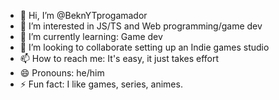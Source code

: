 - 👋 Hi, I’m @BeknYTprogamador
- 👀 I’m interested in JS/TS and Web programming/game dev
- 🌱 I’m currently learning: Game dev 
- 💞️ I’m looking to collaborate setting up an Indie games studio
- 📫 How to reach me: It's easy, it just takes effort
- 😄 Pronouns: he/him
- ⚡ Fun fact: I like games, series, animes.

<!---
BeknYTprogamador/BeknYTprogamador is a ✨ special ✨ repository because its `README.md` (this file) appears on your GitHub profile.
You can click the Preview link to take a look at your changes.
--->
